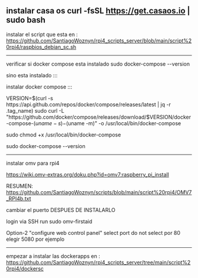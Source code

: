 instalar casa os
curl -fsSL https://get.casaos.io | sudo bash
--------------------------------------------------------------------------------------
instalar el script que esta en :
    https://github.com/SantiagoWoznyn/rpi4_scripts_server/blob/main/script%20rpi4/raspbios_debian_sc.sh

--------------------------------------------------------------------------
verificar si docker compose esta instalado
    sudo docker-compose --version

sino esta instalado :::

  instalar docker compose :::

VERSION=$(curl -s https://api.github.com/repos/docker/compose/releases/latest | jq -r .tag_name)
sudo curl -L "https://github.com/docker/compose/releases/download/$VERSION/docker-compose-$(uname -s)-$(uname -m)" -o /usr/local/bin/docker-compose

sudo chmod +x /usr/local/bin/docker-compose

sudo docker-compose --version

-------------------------------------------------------------------
instalar omv para rpi4

https://wiki.omv-extras.org/doku.php?id=omv7:raspberry_pi_install 

RESUMEN: 
https://github.com/SantiagoWoznyn/scripts/blob/main/script%20rpi4/OMV7_RPI4b.txt

cambiar el puerto DESPUES DE INSTALARLO

login via SSH
run 
sudo omv-firstaid

Option-2 "configure web control panel"
  select port
 do not select por 80
 elegir 5080 por ejemplo

-------------------------------------------------------------------
empezar a instalar las dockerapps en :
        https://github.com/SantiagoWoznyn/rpi4_scripts_server/tree/main/script%20rpi4/dockersc
